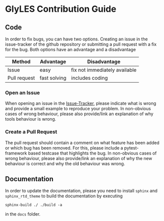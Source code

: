 # GlyLES Contribution Guide

## Code

In order to fix bugs, you can have two options. Creating an issue in the issue-tracker of the github repository or 
submitting a pull request with a fix for the bug. Both options have an advantage and a disadvantage

| Method       | Advantage    | Disadvantage                  |
|--------------|--------------|-------------------------------|
| Issue        | easy         | fix not immediately available |
| Pull request | fast solving | includes coding               |

### Open an Issue

When opening an issue in the [Issue-Tracker](https://github.com/kalininalab/GlyLES/issues), please indicate what is 
wrong and provide a small example to reproduce your problem. In non-obvious cases of wrong behaviour, please also 
provide/link an explanation of why tools behaviour is wrong.

### Create a Pull Request

The pull request should contain a comment on what feature has been added or which bug has been removed. For this, 
please include a pytest-framework based testcase that highlights the bug. In non-obvious cases of wrong behaviour, 
please also provide/link an explanation of why the new behaviour is correct and why the old behaviour was wrong.

## Documentation

In order to update the documentation, please you need to install `sphinx` and `sphinx_rtd_theme` to build the 
documentation by executing

```shell
sphinx-build ./ ./build -a
```

in the `docs` folder.